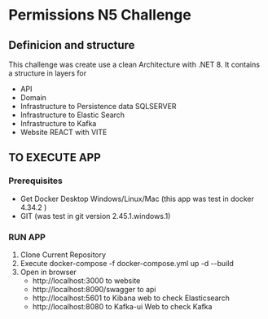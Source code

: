 # Permissions N5 Challenge

## Definicion and structure
This challenge was create use a clean Architecture with .NET 8.
It contains a structure in layers  for 
* API 
* Domain
* Infrastructure to Persistence data SQLSERVER
* Infrastructure to Elastic Search
* Infrastructure to Kafka
* Website REACT with VITE

## TO EXECUTE APP

### Prerequisites
* Get Docker Desktop Windows/Linux/Mac 
  (this app was test in docker 4.34.2 )
* GIT 
  (was test in git version 2.45.1.windows.1)

### RUN APP

1. Clone Current Repository
2. Execute docker-compose -f docker-compose.yml up  -d --build 
3. Open in browser
   * http://localhost:3000 to website
   * http://localhost:8090/swagger to api
   * http://localhost:5601 to Kibana web to check Elasticsearch
   * http://localhost:8080 to Kafka-ui Web to check Kafka  
